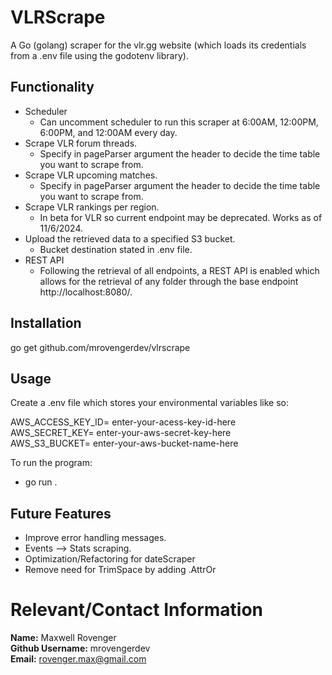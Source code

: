 # VLRScrape
A Go (golang) scraper for the vlr.gg website (which loads its credentials from a .env file using the godotenv library).


## Functionality
- Scheduler  
   - Can uncomment scheduler to run this scraper at 6:00AM, 12:00PM, 6:00PM, and 12:00AM every day.  
- Scrape VLR forum threads.  
   - Specify in pageParser argument the header to decide the time table you want to scrape from.  
- Scrape VLR upcoming matches.  
   - Specify in pageParser argument the header to decide the time table you want to scrape from.  
- Scrape VLR rankings per region.  
   - In beta for VLR so current endpoint may be deprecated. Works as of 11/6/2024.  
- Upload the retrieved data to a specified S3 bucket.  
   - Bucket destination stated in .env file.  
- REST API  
   - Following the retrieval of all endpoints, a REST API is enabled which allows for the retrieval of any folder through the base endpoint http://localhost:8080/.


## Installation
go get github.com/mrovengerdev/vlrscrape


## Usage
Create a .env file which stores your environmental variables like so:

AWS_ACCESS_KEY_ID= enter-your-acess-key-id-here  
AWS_SECRET_KEY= enter-your-aws-secret-key-here  
AWS_S3_BUCKET= enter-your-aws-bucket-name-here  

To run the program:  
- go run .


## Future Features
- Improve error handling messages.
- Events --> Stats scraping.
- Optimization/Refactoring for dateScraper
- Remove need for TrimSpace by adding .AttrOr


# Relevant/Contact Information
**Name:** Maxwell Rovenger  
**Github Username:** mrovengerdev  
**Email:** rovenger.max@gmail.com  